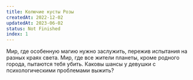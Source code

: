 ```yaml
---
title: Колючие кусты Розы
createdAt: 2022-12-02
updatedAt: 2023-06-02
status: Not Finished
index: 1
---
```


Мир, где особенную магию нужно заслужить, пережив испытания на разных краях света. Мир, где все жители планеты, кроме
родного города, пытаются тебя убить. Каковы шансы у девушки с психологическими проблемами выжить? 
